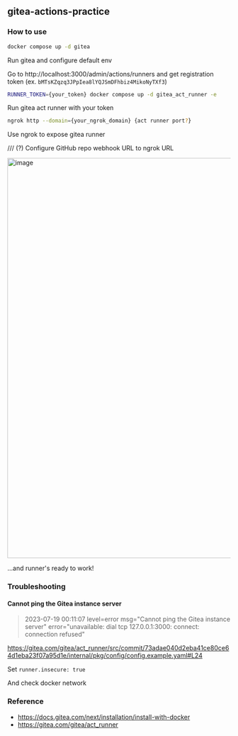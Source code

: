 ## gitea-actions-practice

### How to use
```sh
docker compose up -d gitea
```
Run gitea and configure default env

Go to http://localhost:3000/admin/actions/runners and get registration token (ex. `bMTsKZqzq3JPpIea8lYQJSmDFhbiz4MikoNyTXf3`)

```sh
RUNNER_TOKEN={your_token} docker compose up -d gitea_act_runner -e
```
Run gitea act runner with your token

```sh
ngrok http --domain={your_ngrok_domain} {act runner port?}
```
Use ngrok to expose gitea runner

///
(?) Configure GitHub repo webhook URL to ngrok URL


<img width="903" alt="image" src="https://github.com/sh-cho/gitea-actions-practice/assets/11611397/90daca1c-dcc8-4009-9ee2-32bb4a793e2e">

...and runner's ready to work!

### Troubleshooting

#### Cannot ping the Gitea instance server

> 2023-07-19 00:11:07 level=error msg="Cannot ping the Gitea instance server" error="unavailable: dial tcp 127.0.0.1:3000: connect: connection refused"

https://gitea.com/gitea/act_runner/src/commit/73adae040d2eba41ce80ce64d1eba23f07a95d1e/internal/pkg/config/config.example.yaml#L24

Set `runner.insecure: true`

And check docker network

### Reference
- https://docs.gitea.com/next/installation/install-with-docker
- https://gitea.com/gitea/act_runner
